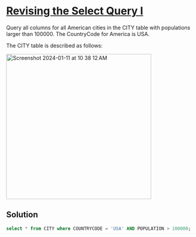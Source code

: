 # [Revising the Select Query I](https://www.hackerrank.com/challenges/revising-the-select-query/problem?isFullScreen=true)

Query all columns for all American cities in the CITY table with populations larger than 100000. The CountryCode for America is USA.

The CITY table is described as follows:

<img width="388" alt="Screenshot 2024-01-11 at 10 38 12 AM" src="https://github.com/SiddharthMathurDeveloper/Database-Management-System-DBMS/assets/133037456/85703bf5-1ab8-445f-9359-6ac64dbe4025">


## Solution
```sql
select * from CITY where COUNTRYCODE = 'USA' AND POPULATION > 100000;
```
